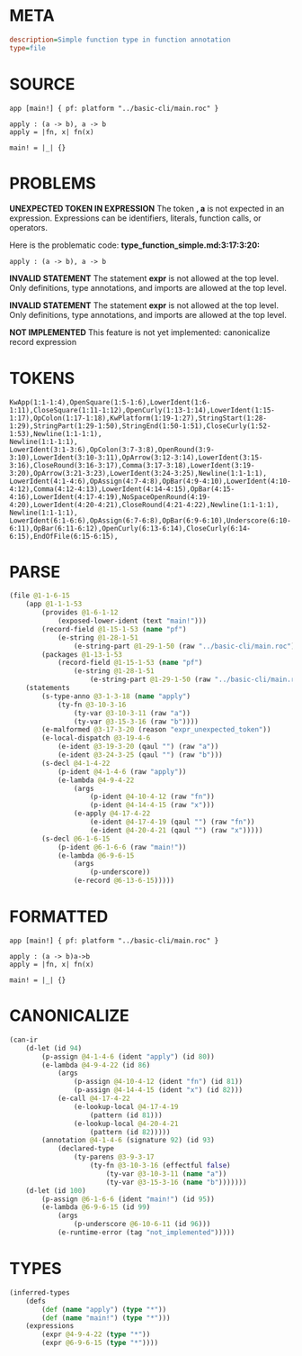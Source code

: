 # META
~~~ini
description=Simple function type in function annotation
type=file
~~~
# SOURCE
~~~roc
app [main!] { pf: platform "../basic-cli/main.roc" }

apply : (a -> b), a -> b
apply = |fn, x| fn(x)

main! = |_| {}
~~~
# PROBLEMS
**UNEXPECTED TOKEN IN EXPRESSION**
The token **, a** is not expected in an expression.
Expressions can be identifiers, literals, function calls, or operators.

Here is the problematic code:
**type_function_simple.md:3:17:3:20:**
```roc
apply : (a -> b), a -> b
```


**INVALID STATEMENT**
The statement **expr** is not allowed at the top level.
Only definitions, type annotations, and imports are allowed at the top level.

**INVALID STATEMENT**
The statement **expr** is not allowed at the top level.
Only definitions, type annotations, and imports are allowed at the top level.

**NOT IMPLEMENTED**
This feature is not yet implemented: canonicalize record expression

# TOKENS
~~~zig
KwApp(1:1-1:4),OpenSquare(1:5-1:6),LowerIdent(1:6-1:11),CloseSquare(1:11-1:12),OpenCurly(1:13-1:14),LowerIdent(1:15-1:17),OpColon(1:17-1:18),KwPlatform(1:19-1:27),StringStart(1:28-1:29),StringPart(1:29-1:50),StringEnd(1:50-1:51),CloseCurly(1:52-1:53),Newline(1:1-1:1),
Newline(1:1-1:1),
LowerIdent(3:1-3:6),OpColon(3:7-3:8),OpenRound(3:9-3:10),LowerIdent(3:10-3:11),OpArrow(3:12-3:14),LowerIdent(3:15-3:16),CloseRound(3:16-3:17),Comma(3:17-3:18),LowerIdent(3:19-3:20),OpArrow(3:21-3:23),LowerIdent(3:24-3:25),Newline(1:1-1:1),
LowerIdent(4:1-4:6),OpAssign(4:7-4:8),OpBar(4:9-4:10),LowerIdent(4:10-4:12),Comma(4:12-4:13),LowerIdent(4:14-4:15),OpBar(4:15-4:16),LowerIdent(4:17-4:19),NoSpaceOpenRound(4:19-4:20),LowerIdent(4:20-4:21),CloseRound(4:21-4:22),Newline(1:1-1:1),
Newline(1:1-1:1),
LowerIdent(6:1-6:6),OpAssign(6:7-6:8),OpBar(6:9-6:10),Underscore(6:10-6:11),OpBar(6:11-6:12),OpenCurly(6:13-6:14),CloseCurly(6:14-6:15),EndOfFile(6:15-6:15),
~~~
# PARSE
~~~clojure
(file @1-1-6-15
	(app @1-1-1-53
		(provides @1-6-1-12
			(exposed-lower-ident (text "main!")))
		(record-field @1-15-1-53 (name "pf")
			(e-string @1-28-1-51
				(e-string-part @1-29-1-50 (raw "../basic-cli/main.roc"))))
		(packages @1-13-1-53
			(record-field @1-15-1-53 (name "pf")
				(e-string @1-28-1-51
					(e-string-part @1-29-1-50 (raw "../basic-cli/main.roc"))))))
	(statements
		(s-type-anno @3-1-3-18 (name "apply")
			(ty-fn @3-10-3-16
				(ty-var @3-10-3-11 (raw "a"))
				(ty-var @3-15-3-16 (raw "b"))))
		(e-malformed @3-17-3-20 (reason "expr_unexpected_token"))
		(e-local-dispatch @3-19-4-6
			(e-ident @3-19-3-20 (qaul "") (raw "a"))
			(e-ident @3-24-3-25 (qaul "") (raw "b")))
		(s-decl @4-1-4-22
			(p-ident @4-1-4-6 (raw "apply"))
			(e-lambda @4-9-4-22
				(args
					(p-ident @4-10-4-12 (raw "fn"))
					(p-ident @4-14-4-15 (raw "x")))
				(e-apply @4-17-4-22
					(e-ident @4-17-4-19 (qaul "") (raw "fn"))
					(e-ident @4-20-4-21 (qaul "") (raw "x")))))
		(s-decl @6-1-6-15
			(p-ident @6-1-6-6 (raw "main!"))
			(e-lambda @6-9-6-15
				(args
					(p-underscore))
				(e-record @6-13-6-15)))))
~~~
# FORMATTED
~~~roc
app [main!] { pf: platform "../basic-cli/main.roc" }

apply : (a -> b)a->b
apply = |fn, x| fn(x)

main! = |_| {}
~~~
# CANONICALIZE
~~~clojure
(can-ir
	(d-let (id 94)
		(p-assign @4-1-4-6 (ident "apply") (id 80))
		(e-lambda @4-9-4-22 (id 86)
			(args
				(p-assign @4-10-4-12 (ident "fn") (id 81))
				(p-assign @4-14-4-15 (ident "x") (id 82)))
			(e-call @4-17-4-22
				(e-lookup-local @4-17-4-19
					(pattern (id 81)))
				(e-lookup-local @4-20-4-21
					(pattern (id 82)))))
		(annotation @4-1-4-6 (signature 92) (id 93)
			(declared-type
				(ty-parens @3-9-3-17
					(ty-fn @3-10-3-16 (effectful false)
						(ty-var @3-10-3-11 (name "a"))
						(ty-var @3-15-3-16 (name "b")))))))
	(d-let (id 100)
		(p-assign @6-1-6-6 (ident "main!") (id 95))
		(e-lambda @6-9-6-15 (id 99)
			(args
				(p-underscore @6-10-6-11 (id 96)))
			(e-runtime-error (tag "not_implemented")))))
~~~
# TYPES
~~~clojure
(inferred-types
	(defs
		(def (name "apply") (type "*"))
		(def (name "main!") (type "*")))
	(expressions
		(expr @4-9-4-22 (type "*"))
		(expr @6-9-6-15 (type "*"))))
~~~